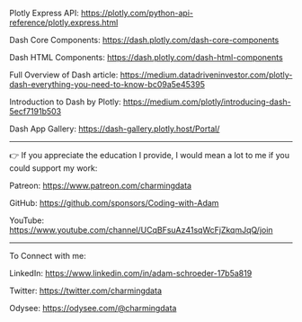 Plotly Express API: https://plotly.com/python-api-reference/plotly.express.html

Dash Core Components: https://dash.plotly.com/dash-core-components

Dash HTML Components: https://dash.plotly.com/dash-html-components

Full Overview of Dash article: https://medium.datadriveninvestor.com/plotly-dash-everything-you-need-to-know-bc09a5e45395

Introduction to Dash by Plotly: https://medium.com/plotly/introducing-dash-5ecf7191b503

Dash App Gallery: https://dash-gallery.plotly.host/Portal/

******************************************************************************
👉 If you appreciate the education I provide, I would mean a lot to me if you could support my work: 

Patreon: https://www.patreon.com/charmingdata

GitHub: https://github.com/sponsors/Coding-with-Adam

YouTube: https://www.youtube.com/channel/UCqBFsuAz41sqWcFjZkqmJqQ/join
******************************************************************************

To Connect with me:

LinkedIn: https://www.linkedin.com/in/adam-schroeder-17b5a819

Twitter: https://twitter.com/charmingdata

Odysee: https://odysee.com/@charmingdata
